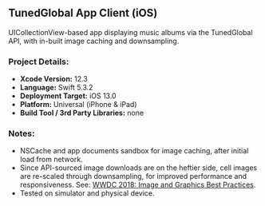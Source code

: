 ## TunedGlobal App Client (iOS)

UICollectionView-based app displaying music albums via the TunedGlobal API, with in-built image caching and downsampling.

### Project Details:
- **Xcode Version:** 12.3
- **Language:** Swift 5.3.2
- **Deployment Target:** iOS 13.0
- **Platform:** Universal (iPhone & iPad)
- **Build Tool / 3rd Party Libraries:** none
### Notes:
- NSCache and app documents sandbox for image caching, after initial load from network.
- Since API-sourced image downloads are on the heftier side, cell images are re-scaled through downsampling, for improved performance and responsiveness. See: [WWDC 2018: Image and Graphics Best Practices](https://developer.apple.com/videos/play/wwdc2018/219/).
- Tested on simulator and physical device.

